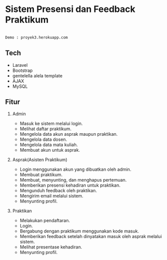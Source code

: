 # Sistem Presensi dan Feedback Praktikum


```sh

Demo : proyek3.herokuapp.com

```
## Tech
- Laravel
- Bootstrap
- gentelella alela template
- AJAX
- MySQL



## Fitur
1. Admin

    - Masuk ke sistem melalui login.
    - Melihat daftar praktikum.
    - Mengelola data akun asprak maupun praktikan.
    - Mengelola data dosen.
    - Mengelola data mata kuliah.
    - Membuat akun untuk asprak.
    
2. Asprak(Asisten Praktikum)
    - Login menggunakan akun yang dibuatkan oleh admin.
    - Membuat praktikum.
    - Membuat, menyunting, dan menghapus pertemuan.
    - Memberikan presensi kehadiran untuk praktikan.
    - Mengunduh feedback oleh praktikan.
    - Mengirim email melalui sistem.
    - Menyunting profil.
    
3. Praktikan
    - Melakukan pendaftaran.
    - Login.
    - Bergabung dengan praktikum menggunakan kode masuk.
    - Memberikan feedback setelah dinyatakan masuk oleh asprak melalui sistem.
    - Melihat presentase kehadiran.
    - Menyunting profil.
